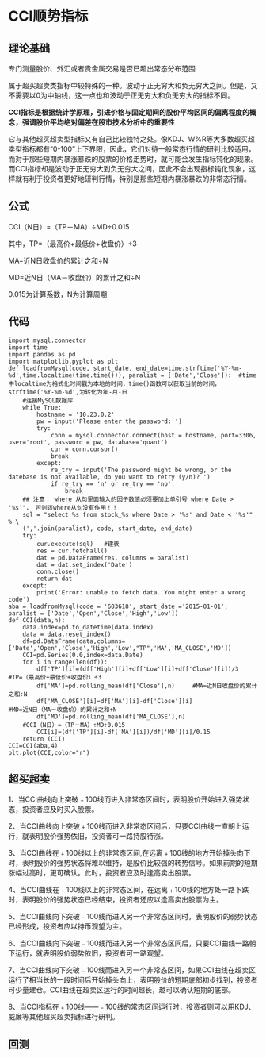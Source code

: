 # CCI顺势指标

## 理论基础

专门测量股价、外汇或者贵金属交易是否已超出常态分布范围

属于超买超卖类指标中较特殊的一种。波动于正无穷大和负无穷大之间。但是，又不需要以0为中轴线，这一点也和波动于正无穷大和负无穷大的指标不同。

**CCI指标是根据统计学原理，引进价格与固定期间的股价平均区间的偏离程度的概念，强调股价平均绝对偏差在股市技术分析中的重要性**

它与其他超买超卖型指标又有自己比较独特之处。像KDJ、W%R等大多数超买超卖型指标都有“0-100”上下界限，因此，它们对待一般常态行情的研判比较适用，而对于那些短期内暴涨暴跌的股票的价格走势时，就可能会发生指标钝化的现象。而CCI指标却是波动于正无穷大到负无穷大之间，因此不会出现指标钝化现象，这样就有利于投资者更好地研判行情，特别是那些短期内暴涨暴跌的非常态行情。

## 公式
CCI（N日）=（TP－MA）÷MD÷0.015

其中，TP=（最高价+最低价+收盘价）÷3

MA=近N日收盘价的累计之和÷N

MD=近N日（MA－收盘价）的累计之和÷N

0.015为计算系数，N为计算周期

## 代码
	import mysql.connector
	import time
	import pandas as pd
	import matplotlib.pyplot as plt
	def loadfromMysql(code, start_date, end_date=time.strftime('%Y-%m-%d',time.localtime(time.time())), paralist = ['Date','Close']):  #time中localtime为格式化时间戳为本地的时间，time()函数可以获取当前的时间，strftime('%Y-%m-%d',为转化为年-月-日
	    #连接MySQL数据库
	    while True: 
	        hostname = '10.23.0.2'
	        pw = input('Please enter the password: ')
	        try:
	            conn = mysql.connector.connect(host = hostname, port=3306, user='root', password = pw, database='quant')  
	            cur = conn.cursor()
	            break
	        except:
	            re_try = input('The password might be wrong, or the datebase is not available, do you want to retry (y/n)? ')
	            if re_try == 'n' or re_try == 'no':
	                break
	    ## 注意： where 从句里面输入的因子数值必须要加上单引号 where Date > '%s'"， 否则该where从句没有作用！！
	    sql = "select %s from stock_%s where Date > '%s' and Date < '%s'" % \
	    (','.join(paralist), code, start_date, end_date)
	    try:
	        cur.execute(sql)   #建表
	        res = cur.fetchall()
	        dat = pd.DataFrame(res, columns = paralist)
	        dat = dat.set_index('Date')
	        conn.close()
	        return dat
	    except:
	        print('Error: unable to fetch data. You might enter a wrong code')
	aba = loadfromMysql(code = '603618', start_date ='2015-01-01', paralist = ['Date','Open','Close','High','Low'])        
	def CCI(data,n):
	    data.index=pd.to_datetime(data.index)
	    data = data.reset_index() 
	    df=pd.DataFrame(data,columns=['Date','Open','Close','High','Low',"TP",'MA','MA_CLOSE','MD'])
	    CCI=pd.Series(0.0,index=data.Date)
	    for i in range(len(df)):
	        df['TP'][i]=(df['High'][i]+df['Low'][i]+df['Close'][i])/3          #TP=（最高价+最低价+收盘价）÷3
	        df['MA']=pd.rolling_mean(df['Close'],n)     #MA=近N日收盘价的累计之和÷N    
	        df['MA_CLOSE'][i]=df['MA'][i]-df['Close'][i]                                        #MD=近N日（MA－收盘价）的累计之和÷N    
	        df['MD']=pd.rolling_mean(df['MA_CLOSE'],n)
	    #CCI（N日）=（TP－MA）÷MD÷0.015    
	        CCI[i]=(df['TP'][i]-df['MA'][i])/df['MD'][i]/0.15
	    return (CCI)
	CCI=CCI(aba,4)
	plt.plot(CCI,color="r")  

## 超买超卖
1、当CCI曲线向上突破﹢100线而进入非常态区间时，表明股价开始进入强势状态，投资者应及时买入股票。

2、当CCI曲线向上突破﹢100线而进入非常态区间后，只要CCI曲线一直朝上运行，就表明股价强势依旧，投资者可一路持股待涨。

3、当CCI曲线在﹢100线以上的非常态区间,在远离﹢100线的地方开始掉头向下时，表明股价的强势状态将难以维持，是股价比较强的转势信号。如果前期的短期涨幅过高时，更可确认。此时，投资者应及时逢高卖出股票。

4、当CCI曲线在﹢100线以上的非常态区间，在远离﹢100线的地方处一路下跌时，表明股价的强势状态已经结束，投资者还应以逢高卖出股票为主。

5、当CCI曲线向下突破﹣100线而进入另一个非常态区间时，表明股价的弱势状态已经形成，投资者应以持币观望为主。

6、当CCI曲线向下突破﹣100线而进入另一个非常态区间后，只要CCI曲线一路朝下运行，就表明股价弱势依旧，投资者可一路观望。

7、当CCI曲线向下突破﹣100线而进入另一个非常态区间，如果CCI曲线在超卖区运行了相当长的一段时间后开始掉头向上，表明股价的短期底部初步找到，投资者可少量建仓。CCI曲线在超卖区运行的时间越长，越可以确认短期的底部。

8、当CCI指标在﹢100线——﹣100线的常态区间运行时，投资者则可以用KDJ、威廉等其他超买超卖指标进行研判。

## 回测